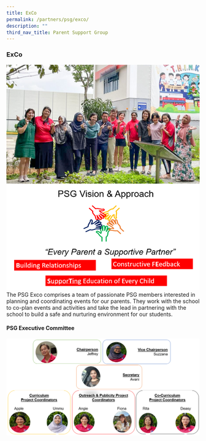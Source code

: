 ```yaml
---
title: ExCo
permalink: /partners/psg/exco/
description: ""
third_nav_title: Parent Support Group
---
```

### ExCo

![](/images/PSG/psg%20exco%202-3.jpg)
![](/images/PSG/psg%20vision.png)<br>
The PSG Exco comprises a team of passionate PSG members interested in planning and coordinating events for our parents. They work with the school to co-plan events and activities and take the lead in partnering with the school to build a safe and nurturing environment for our students.



#### PSG Executive Committee
![](/images/PSG/screenshot%202023-09-07%20104831.png)